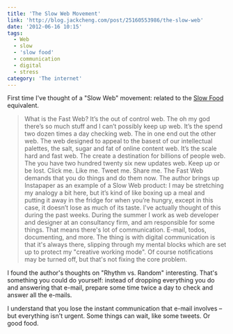 ```yaml
---
title: 'The Slow Web Movement'
link: 'http://blog.jackcheng.com/post/25160553986/the-slow-web'
date: '2012-06-16 10:15'
tags:
  - Web
  - slow
  - 'slow food'
  - communication
  - digital
  - stress
category: 'The internet'
---
```


First time I've thought of a "Slow Web" movement: related to the [Slow Food](http://en.wikipedia.org/wiki/Slow_Food) equivalent.

> What is the Fast Web? It’s the out of control web. The oh my god there’s so much stuff and I can’t possibly keep up web. It’s the spend two dozen times a day checking web. The in one end out the other web. The web designed to appeal to the basest of our intellectual palettes, the salt, sugar and fat of online content web. It’s the scale hard and fast web. The create a destination for billions of people web. The you have two hundred twenty six new updates web. Keep up or be lost. Click me. Like me. Tweet me. Share me. The Fast Web demands that you do things and do them now.
The author brings up Instapaper as an example of a Slow Web product: > I may be stretching my analogy a bit here, but it’s kind of like boxing up a meal and putting it away in the fridge for when you’re hungry, except in this case, it doesn’t lose as much of its taste.
I've actually thought of this during the past weeks. During the summer I work as web developer and designer at an consultancy firm, and am responsible for some things. That means there's lot of communication. E-mail, todos, documenting, and more. The thing is with digital communication is that it's always there, slipping through my mental blocks which are set up to protect my "creative working mode". Of course notifications may be turned off, but that's not fixing the core problem.  I found the author's thoughts on "Rhythm vs. Random" interesting. That's something you could do yourself: instead of dropping everything you do and answering that e-mail, prepare some time twice a day to check and answer all the e-mails.  I understand that you lose the instant communication that e-mail involves – but everything isn't urgent. Some things can wait, like some tweets. Or good food.
